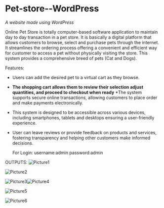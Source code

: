 # Pet-store--WordPress
<i>A website made using WordPress</i>

Online Pet Store is totally computer-based software application to maintain day to day transaction in a pet store. It is basically a digital platform that allows customers to browse, select and purchase pets through the internet. It streamlines the ordering process offering a convenient and efficient way for customer to access a pet without physically visiting the store.
This system provides a comprehensive breed of pets (Cat and Dogs). 

Features:
* Users can add the desired pet to a virtual cart as they browse. 
* <b>The shopping cart allows them to review their selection adjust quantities, and proceed to checkout when ready</b>
*The system supports secure online transactions, allowing customers to place order and make payments electronically.
* This system is designed to be accessible across various devices, including smartphones, tablets and desktops ensuring a user-friendly experience.
* User can leave reviews or provide feedback on products and services, fostering transparency and helping other customers make informed decisions.

  For Login:
username:admin
password:admin

OUTPUTS:
![Picture1](https://github.com/saragamadhikari/Pet-store--WordPress/assets/156570490/20f5b2b8-2c36-4038-9650-fe2717cacf4e) 

![Picture2](https://github.com/saragamadhikari/Pet-store--WordPress/assets/156570490/1cebf906-086a-4c5d-9345-566914d35673)

![Picture3](https://github.com/saragamadhikari/Pet-store--WordPress/assets/156570490/fb6ea786-c258-41fa-ac8a-3a237d2b9fbe)![Picture4](https://github.com/saragamadhikari/Pet-store--WordPress/assets/156570490/1b1f34af-3712-4365-9fa0-ee6f879c073d)


![Picture5](https://github.com/saragamadhikari/Pet-store--WordPress/assets/156570490/dd13479b-c7f8-4481-8dde-e0cdb207c47c)

![Picture6](https://github.com/saragamadhikari/Pet-store--WordPress/assets/156570490/52a60048-3b4e-4f1c-bff8-009ce21c857e)


